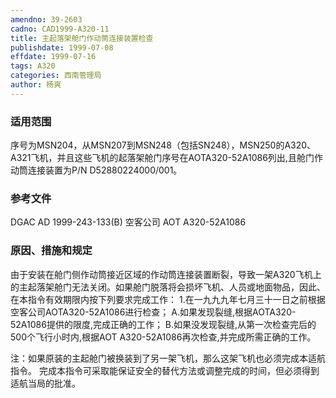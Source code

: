 ```yaml
---
amendno: 39-2603
cadno: CAD1999-A320-11
title: 主起落架舱门作动筒连接装置检查
publishdate: 1999-07-08
effdate: 1999-07-16
tags: A320
categories: 西南管理局
author: 杨爽
---
```


### 适用范围 
序号为MSN204，从MSN207到MSN248（包括SN248），MSN250的A320、A321飞机，并且这些飞机的起落架舱门序号在AOTA320-52A1086列出,且舱门作动筒连接装置为P/N D52880224000/001。

<!--more-->
### 参考文件
DGAC AD 1999-243-133(B) 
空客公司 AOT A320-52A1086

### 原因、措施和规定 
由于安装在舱门侧作动筒接近区域的作动筒连接装置断裂，导致一架A320飞机上的主起落架舱门无法关闭。如果舱门脱落将会损坏飞机、人员或地面物品，因此、在本指令有效期限内按下列要求完成工作： 
   1.在一九九九年七月三十一日之前根据空客公司AOTA320-52A1086进行检查； 
   A.如果发现裂缝,根据AOTA320-52A1086提供的限度,完成正确的工作； 
   B.如果没发现裂缝,从第一次检查完后的500个飞行小时内,根据AOT A320-52A1086再次检查,并完成所需正确的工作。 

  
注：如果原装的主起舱门被换装到了另一架飞机，那么这架飞机也必须完成本适航指令。    完成本指令可采取能保证安全的替代方法或调整完成的时间，但必须得到适航当局的批准。
